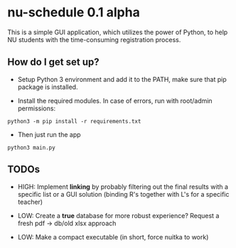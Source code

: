 # nu-schedule 0.1 alpha #

This is a simple GUI application, which utilizes the power of Python, to help NU students with the time-consuming registration process.

## How do I get set up? ##

* Setup Python 3 environment and add it to the PATH, make sure that pip package is installed.

* Install the required modules. In case of errors, run with root/admin permissions:
```
python3 -m pip install -r requirements.txt
```

* Then just run the app
```
python3 main.py
```

## TODOs ##

* HIGH: Implement __linking__ by probably filtering out the final results with a specific list or a GUI solution (binding R's together with L's for a specific teacher)

* LOW: Create a __true__ database for more robust experience? Request a fresh pdf -> db/old xlsx approach
	 
* LOW: Make a compact executable (in short, force nuitka to work)
